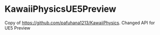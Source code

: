 # KawaiiPhysicsUE5Preview
Copy of https://github.com/pafuhana1213/KawaiiPhysics.  Changed API for UE5 Preview

